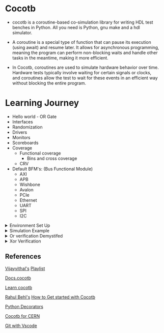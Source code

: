 # Cocotb

- cocotb is a coroutine-based co-simulation library for writing HDL test benches in Python. All you need is Python, gnu make and a hdl simulator.

- A coroutine is a special type of function that can pause its execution (using await) and resume later. It allows for asynchronous programming, meaning the program can perform non-blocking waits and handle other tasks in the meantime, making it more efficient.

- In Cocotb, coroutines are used to simulate hardware behavior over time. Hardware tests typically involve waiting for certain signals or clocks, and coroutines allow the test to wait for these events in an efficient way without blocking the entire program.
  
# Learning Journey

- Hello world - OR Gate
- Interfaces
- Randomization
- Drivers
- Monitors
- Scoreboards
- Coverage
  - Functional coverage
    - Bins and cross coverage
  - CRV
- Default BFM's: (Bus Functional Module)
  - AXI
  - APB
  - Wishbone
  - Avalon
  - PCIe
  - Ethernet
  - UART
  - SPI
  - I2C
   
<details>
 <summary> Environment Set Up  </summary>
  
**Installing prerequisites & iverilog:**

>[Installation](https://docs.cocotb.org/en/stable/install.html)

![Screenshot from 2024-09-05 17-14-05](https://github.com/user-attachments/assets/ed9de94d-3182-42af-839b-d7b8bcde244c)
```bash
sudo apt-get install make python3 python3-pip libpython3-dev
sudo apt-get install iverilog
```
**Creating Virtual Environment:**

**Possible Error & Fix:**

![Screenshot from 2024-09-05 18-59-17](https://github.com/user-attachments/assets/d5aa1638-c72b-4ca9-85e6-fdcfec9693f0)
```bash
python3 -m venv venv
```
![image](https://github.com/user-attachments/assets/2d4dafc3-2e0f-42fb-abf3-3311c0837016)
```bash
sudo apt-get install python3-venv
```

>This makes sure that the global Python installation isn't corrupted.

![image](https://github.com/user-attachments/assets/5f0eafe0-bb71-47ce-9072-2bceffbd13c1)
```bash
which python3
source venv/bin/activate
```

**Installing necessary packages:**

**Possible Error & Fix: Install missing wheel package**
![image](https://github.com/user-attachments/assets/8633862b-9204-486b-930b-fc3bc513fc1b)
![image](https://github.com/user-attachments/assets/c9ae8d95-a292-487c-9a90-6471b1d133b4)
```bash
pip3 install pytest cocotb cocotb-bus cocotb-coverage
```

![image](https://github.com/user-attachments/assets/c917a725-3593-4227-bccd-9e4691d9e4f9)
```bash
pip3 install wheel
```

![image](https://github.com/user-attachments/assets/0f928a1f-a1d5-40fa-b6eb-b40ef5bfb9f1)
```bash
ls venv/lib/python3.6/site-packages/
```
> packages sucessfully installed

</details>	

<details>
 <summary> Simulation Example  </summary>

**Using Local Simulation:**

```bash
git clone https://github.com/learn-cocotb/tutorial.git
cd tests/
```

![image](https://github.com/user-attachments/assets/cf7b3c1c-6452-4ed7-a666-bd870b994cad)

```bash
make or
```

**Makefile Structure:**
![image](https://github.com/user-attachments/assets/9f66979d-dbed-441a-b7bb-8525d66a24ef)

```bash
vi Makefile

SIM ?= icarus #simulator used,?= means "set the variable only if it is not defined."
TOPLEVEL_LANG ?= verilog
#declaring source files that will be compiled and simulated.
VERILOG_SOURCES += $(PWD)/../hdl/or_gate.v 
VERILOG_SOURCES += $(PWD)/wrappers/or_test.v
#define make target
or:
	rm -rf sim_build #clean build
	$(MAKE) sim MODULE=or_test TOPLEVEL=or_test #python test file and top-level Verilog module
include $(shell cocotb-config --makefiles)/Makefile.sim #This line includes the default Cocotb Makefile,It is always declared at last as it has its own make target which can run instead of or as default 'make' takes the first target.
```
- $(shell cocotb-config --makefiles): This calls the cocotb-config command, which knows where the Cocotb installation is located, and fetches the Makefile.sim file.

- Makefile.sim: This is a core Cocotb file that contains all the common rules for running the simulation, compiling, and linking your test with Cocotb.

>To exit vim editor - : -> q! enter , for more type vimtutor on terminal

**Using Github actions:**

>Go to the actions tab and create a new workflow.

![image](https://github.com/user-attachments/assets/00572a2b-1709-4e64-92a0-aad3b95ba03e)

![image](https://github.com/user-attachments/assets/fbe83226-1ee7-4470-89ad-4f3cb81d44f3)
```bash
name: learning-cocotb
run-name: ${{ github.actor }} is learning Cocotb
on:
  workflow_dispatch:

jobs:
  verify:
    runs-on: ubuntu-latest
    timeout-minutes: 3
    permissions:
      contents: write
      checks: write
      actions: write
    steps:
      - uses: actions/checkout@v3
      
      - run: sudo apt install -y --no-install-recommends iverilog
      
      - run: pip3 install cocotb cocotb-bus
      
      - run: make -C tests or
      
      - uses: actions/upload-artifact@v4
        with:
          name: waveform
          path: tests/*.vcd

      - name: Publish Test Report
        uses: mikepenz/action-junit-report@v3
        if: always()
        with:
          report_paths: '**/tests/results.xml'
```
```bash
on: [push] - run every time you push
To run it manually use
on:
	workflow_dispatch:
```
![image](https://github.com/user-attachments/assets/e51d2e0e-f045-4d33-84ff-03797f35c0cb)

![image](https://github.com/user-attachments/assets/b371df38-e480-4e2e-aec8-9e7875f468a2)

![image](https://github.com/user-attachments/assets/035053c0-e93c-4efc-921c-2654ab83a905)

**Waveform**:

>Download the artifact from Summary.

![image](https://github.com/user-attachments/assets/9be2731a-4dc9-4155-b7a2-177fdafe97b3)

>[Online waveform viewer](https://vc.drom.io/)

![image](https://github.com/user-attachments/assets/4ec7a1c6-2d17-4a49-aaa8-58821f64c641)

>Gtkwave

![image](https://github.com/user-attachments/assets/6fa8b9ed-51c0-4926-a3dc-9e51af3787c2)

**Clone the repo locally**:
![image](https://github.com/user-attachments/assets/635dd656-adcd-4fcf-adaa-8f64e8696810)
```bash
git clone https://github.com/learn-cocotb/assignment-xor.git
cd assignment-xor/
cd tests
```
![image](https://github.com/user-attachments/assets/0340622a-2150-4be0-890b-ff2f330469e0)
```bash
vi dut_test.py
```

- assert 0: Always fails, triggering an assertion failure. It can be used to deliberately fail a test.

- assert 1: Always passes, so it doesn't trigger any assertion failure.

![image](https://github.com/user-attachments/assets/605f985f-f168-40ba-8565-156b01f3ef4c)
```bash
make
```
</details>	

<details>
 <summary> Or verification Demystifed</summary>
	
**Truth table-Expected Result/Functional Behaviour:**

![image](https://github.com/user-attachments/assets/0b5a7604-023f-4fac-8d40-c54a3eb9db09)	
 
- OR gate design here would be the DUT, and you'd write Python code to drive the OR gate inputs and check the outputs against expected results.

- DUT here stands for Device Under Test. It refers to the specific piece of hardware that is being tested or simulated.

```bash
gedit hdl/or_gate.v
module or_gate(
	input wire a,
	input wire b,
	output wire y
);
assign y=a|b; //DUT
endmodule
```

```bash
gedit tests/or_test.py
import cocotb 
from cocotb.triggers import Timer, RisingEdge 

@cocotb.test() #this decorator pulls test-related features
async def or_test(dut): 
    a = (0, 0, 1, 1) #tuples are immutable-here values are predefined and won't change during the test
    b = (0, 1, 0, 1)
    y = (0, 1, 1, 1)

    for i in range(4): #0 to 3
        dut.a.value = a[i] 
        dut.b.value = b[i]
        await Timer(1, 'ns') 
        assert dut.y.value == y[i], f"Error at iteration {i}" 
```

- The Timer trigger pauses the execution for a specified amount of time, simulating delays or waiting for a certain duration within your test.

- RisingEdge waits for a signal to transition from low to high (0 to 1). It’s useful when synchronizing your test with clock edges or specific events in the DUT. We are not using it here.Similarly FallingEdge and Edge also be used

- A decorator is defined as a function that takes another function as an argument and returns a new function that usually extends or alters the behavior of the original function.

```python
def check(func):
    def inside(a, b):
        if b == 0:
            print("Can't divide by 0")
            return
        func(a,b)
    return inside

@check 
def div(a, b):
    return a / b
    
#div=check(div)    
print(div(10, 0))
```
- @cocotb.test(): This is a decorator that marks the function or_test as a Cocotb test. Cocotb will automatically recognize this function and execute it as part of the test suite.

- async def or_test(dut):: This defines the test function as an asynchronous coroutine (async), which allows you to use await inside the function for non-blocking waits.

- dut.a.value = a[i]: This sets the value of the a input of the DUT to the corresponding value in the a tuple for each iteration of the loop.In python even dut.a <= a[i] works.

- Delta delay is a concept in digital simulation that represents an infinitesimally small unit of time. It is a way to model events that happen at the same simulation time but need to be evaluated in a specific order. In hardware simulations, even though two events might appear to happen "simultaneously" in real-time, the simulator needs to process them in some order. The simulator introduces delta cycles to sequence events that happen at the same time step.

- await Timer(1, 'ns'): This pauses the execution of the test for 1 nanosecond. It allows time for the DUT to process the input changes and update the output. The await keyword ensures the test waits for the specified time in a non-blocking way.Similarly await Edge(dut.clk) can also be used.

- Non-blocking operations allow the testbench to simulate these events efficiently, where multiple parts of the hardware can be tested or driven independently without being blocked by one another.

```python
async def test1(dut):
    await Timer(10, 'ns')
    print("Test 1 done")

async def test2(dut):
    await Timer(5, 'ns')
    print("Test 2 done")
```

- Both test1 and test2 will start running, and while test1 is waiting for 10 ns, test2 can complete after 5 ns without waiting for test1 to finish. This is non-blocking behavior, as the simulation doesn’t get held up by one test waiting.

- assert dut.y.value == y[i]: This checks if the actual output of the DUT (dut.y.value) matches the expected output from the y tuple for the current iteration. If the assertion fails, the message is displayed, showing which iteration of the test failed.

![image](https://github.com/user-attachments/assets/91efa683-a501-48de-b0d8-a81468314e18)

![image](https://github.com/user-attachments/assets/c572d1e2-482e-46b2-835a-21012d57697c)

![image](https://github.com/user-attachments/assets/c2a77aaf-6252-415e-ad15-8e9fd8190bfe)

![image](https://github.com/user-attachments/assets/b167d14e-82b7-4dc6-be69-a928c52a3369)

![image](https://github.com/user-attachments/assets/3a0c657a-6b1a-40b0-89b3-f396bef4ec1b)

![image](https://github.com/user-attachments/assets/6a6ed363-c778-44b5-982f-98a041aa09ae)


![image](https://github.com/user-attachments/assets/5972a54c-213c-487e-a95e-25722e45e24b)

![image](https://github.com/user-attachments/assets/4c7b41f0-eb18-4463-b87e-3721521e06d8)

![image](https://github.com/user-attachments/assets/c114b2c6-3bdc-401d-ac03-7941aa691394)

```bash

```

</details>	

<details>
 <summary> Xor Verification  </summary>
   
![image](https://github.com/user-attachments/assets/fa44557d-85ba-4209-8804-d3ab094c1050)

![image](https://github.com/user-attachments/assets/9071da10-b554-4fd2-902f-5add412140d5)

![image](https://github.com/user-attachments/assets/32a5bd36-8b68-45d9-a5f2-829657ebc09f)

![image](https://github.com/user-attachments/assets/efd29aaf-b4e3-4658-b7db-ecf0a4635d00)

![image](https://github.com/user-attachments/assets/6b673803-3f7a-4c46-b1b1-29e62faae047)

![image](https://github.com/user-attachments/assets/cdf20c66-8e07-47ee-a56e-742f901086a6)

```bash

```
</details>	

## References 
[Vijayvithal's](https://www.linkedin.com/in/vijayvithal/) [Playlist](https://www.youtube.com/playlist?list=PL3Z0z1uoFF-CElbEpGoRa5ph-TJUzuKnm)

[Docs.cocotb](https://docs.cocotb.org/en/stable/quickstart.html)

[Learn cocotb](https://learncocotb.com/docs/cocotb-tutorial/)

[Rahul Behl's](https://www.linkedin.com/in/raulbehl/) [How to Get started with Cocotb](https://quicksilicon.in/blog/how-to-get-started-with-cocotb#heading-introduction)

[Python Decorators](https://www.youtube.com/watch?v=MYAEv3JoenI&ab_channel=howCode)

[Cocotb for CERN](https://indico.cern.ch/event/776422/attachments/1769690/2874927/cocotb_talk.pdf)

[Git with Vscode](https://www.youtube.com/watch?v=i_23KUAEtUM&pp=ygUbdnNjb2RlIGluIGxpbnV4IHdpdGggZ2l0aHVi)

